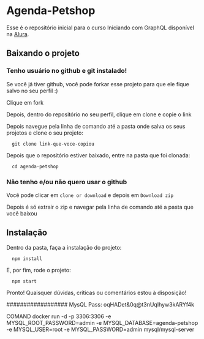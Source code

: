 # Agenda-Petshop

Esse é o repositório inicial para o curso Iniciando com GraphQL disponível na [Alura](https://cursos.alura.com.br).

## Baixando o projeto

### Tenho usuário no github e git instalado!

Se você já tiver github, você pode forkar esse projeto para que ele fique salvo no seu perfil :)

Clique em fork

Depois, dentro do repositório no seu perfil, clique em clone e copie o link

Depois navegue pela linha de comando até a pasta onde salva os seus projetos e clone o seu projeto:

```
  git clone link-que-voce-copiou
```

Depois que o repositório estiver baixado, entre na pasta que foi clonada:

```
  cd agenda-petshop
```

### Não tenho e/ou não quero usar o github

Você pode clicar em `clone or download` e depois em `Download zip`

Depois é só extrair o zip e navegar pela linha de comando até a pasta que você baixou

## Instalação

Dentro da pasta, faça a instalação do projeto:

```
  npm install
```

E, por fim, rode o projeto:

```
  npm start
```


Pronto! Quaisquer dúvidas, críticas ou comentários estou à disposição!


##################
MysQL
Pass: oqHADet&0q@t3nUqIhyw3kARYf4k


COMAND
docker run -d -p 3306:3306 -e MYSQL_ROOT_PASSWORD=admin -e MYSQL_DATABASE=agenda-petshop -e MYSQL_USER=root -e MYSQL_PASSWORD=admin mysql/mysql-server
